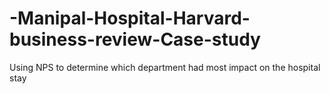 # -Manipal-Hospital-Harvard-business-review-Case-study
Using NPS to determine which department had most impact on the hospital stay
